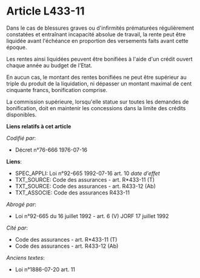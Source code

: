 # Article L433-11

Dans le cas de blessures graves ou d'infirmités prématurées régulièrement constatées et entraînant incapacité absolue de
travail, la rente peut être liquidée avant l'échéance en proportion des versements faits avant cette époque.

Les rentes ainsi liquidées peuvent être bonifiées à l'aide d'un crédit ouvert chaque année au budget de l'Etat.

En aucun cas, le montant des rentes bonifiées ne peut être supérieur au triple du produit de la liquidation, ni dépasser un
montant maximal de cent cinquante francs, bonification comprise.

La commission supérieure, lorsqu'elle statue sur toutes les demandes de bonification, doit en maintenir les concessions dans
la limite des crédits disponibles.

**Liens relatifs à cet article**

_Codifié par_:

  - Décret n°76-666 1976-07-16

**Liens**:

  - SPEC_APPLI: Loi n°92-665 1992-07-16 art. 10 *date d'effet*
  - TXT_SOURCE: Code des assurances - art. R*433-11 (T)
  - TXT_SOURCE: Code des assurances - art. R433-12 (Ab)
  - TXT_ASSOCIE: Code des assurances R433-11

_Abrogé par_:

  - Loi n°92-665 du 16 juillet 1992 - art. 6 (V) JORF 17 juillet 1992

_Cité par_:

  - Code des assurances - art. R*433-11 (T)
  - Code des assurances - art. R433-12 (Ab)

_Anciens textes_:

  - Loi n°1886-07-20 art. 11
